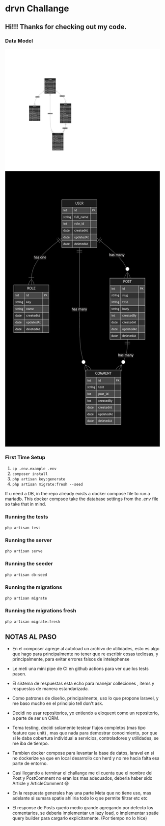 # drvn Challange

## Hi!!! Thanks for checking out my code.

### Data Model

![Data Model](./readme-assets/data-model.svg)
![alt text](./readme-assets/image.png)

### First Time Setup

1. `cp .env.example .env`
2. `composer install`
3. `php artisan key:generate`
4. `php artisan migrate:fresh --seed`

If u need a DB, in the repo already exists a docker compose file to run a mariadb. This docker compsoe take the database settings from the .env file so take that in mind.

### Running the tests

`php artisan test`

### Running the server

`php artisan serve`

### Running the seeder

`php artisan db:seed`

### Running the migrations

`php artisan migrate`

### Running the migrations fresh

`php artisan migrate:fresh`



## NOTAS AL PASO 

- En el composer agrege al autoload  un archivo de utilidades, esto es algo que hago para principalmente no tener que re escribir cosas tediosas, y principalmente, para evitar errores falsos de intelephense 

- Le meti una mini pipe de CI en github actions para ver que los tests pasen. 

- El sistema de respuestas esta echo para manejar colleciones , items y respuestas de manera estandarizada.

- Como patrones de diseño, principalmente, uso lo que propone laravel, y me baso mucho en el principio tell don't ask.

- Decidi no usar repositorios, yo entiendo a eloquent como un repositorio, a parte de ser un ORM.

- Tema testing, decidi solamente testear flujos completos (mas tipo feature que unit) , mas que nada para demostrar conocimiento, por que si le daba cobertura individual a servicios, controladores y utilidades, se me iba de tiempo.

- Tambien docker compose para levantar la base de datos, laravel en si no dockerize ya que en local desarrollo con herd y no me hacia falta esa parte de entorno.

- Casi llegando a terminar el challange me di cuenta que el nombre del Post y PostComment no eran los mas adecuados, deberia haber sido Article y ArticleComment 😅

- En la respuesta generales hay una parte Meta que no tiene uso, mas adelante si sumara spatie ahi iria todo lo q se permite filtrar etc etc

- El response de Posts quedo medio grande agregando por defecto los comentarios, se deberia implementar un lazy load, o implementar spatie query builder para cargarlo explicitamente. (Por tiempo no lo hice)

